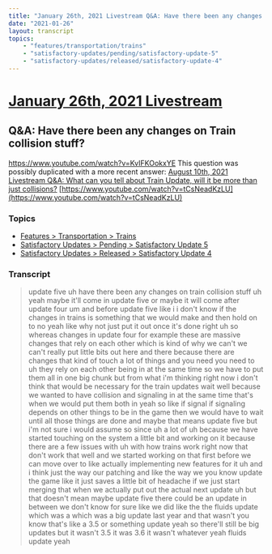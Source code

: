 ```yaml
---
title: "January 26th, 2021 Livestream Q&A: Have there been any changes on Train collision stuff?"
date: "2021-01-26"
layout: transcript
topics:
    - "features/transportation/trains"
    - "satisfactory-updates/pending/satisfactory-update-5"
    - "satisfactory-updates/released/satisfactory-update-4"
---
```

# [January 26th, 2021 Livestream](../2021-01-26.md)
## Q&A: Have there been any changes on Train collision stuff?
https://www.youtube.com/watch?v=KvIFKOokxYE
This question was possibly duplicated with a more recent answer: [August 10th, 2021 Livestream Q&A: What can you tell about Train Update, will it be more than just collisions?](./yt-tCsNeadKzLU.md) [https://www.youtube.com/watch?v=tCsNeadKzLU](https://www.youtube.com/watch?v=tCsNeadKzLU)


### Topics
* [Features > Transportation > Trains](../topics/features/transportation/trains.md)
* [Satisfactory Updates > Pending > Satisfactory Update 5](../topics/satisfactory-updates/pending/satisfactory-update-5.md)
* [Satisfactory Updates > Released > Satisfactory Update 4](../topics/satisfactory-updates/released/satisfactory-update-4.md)

### Transcript

> update five uh have there been any changes on train collision stuff uh yeah maybe it'll come in update five or maybe it will come after update four um and before update five like i i don't know if the changes in trains is something that we would make and then hold on to no yeah like why not just put it out once it's done right uh so whereas changes in update four for example these are massive changes that rely on each other which is kind of why we can't we can't really put little bits out here and there because there are changes that kind of touch a lot of things and you need you need to uh they rely on each other being in at the same time so we have to put them all in one big chunk but from what i'm thinking right now i don't think that would be necessary for the train updates wait well because we wanted to have collision and signaling in at the same time that's when we would put them both in yeah so like if signal if signaling depends on other things to be in the game then we would have to wait until all those things are done and maybe that means update five but i'm not sure i would assume so since uh a lot of uh because we have started touching on the system a little bit and working on it because there are a few issues with uh with how trains work right now that don't work that well and we started working on that first before we can move over to like actually implementing new features for it uh and i think just the way our patching and like the way we you know update the game like it just saves a little bit of headache if we just start merging that when we actually put out the actual next update uh but that doesn't mean maybe update five there could be an update in between we don't know for sure like we did like the the fluids update which was a which was a big update last year and that wasn't you know that's like a 3.5 or something update yeah so there'll still be big updates but it wasn't 3.5 it was 3.6 it wasn't whatever yeah fluids update yeah
